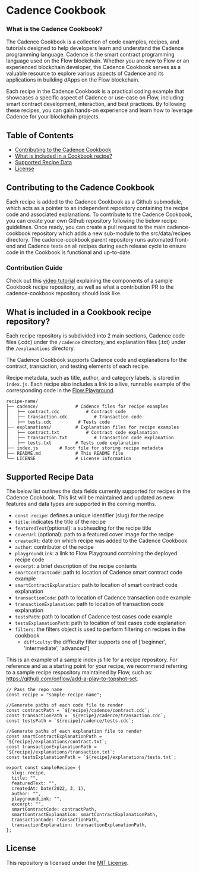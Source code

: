 # Cadence Cookbook

### What is the Cadence Cookbook?

The Cadence Cookbook is a collection of code examples, recipes, and tutorials designed to help developers learn and understand the Cadence programming language. Cadence is the smart contract programming language used on the Flow blockchain. Whether you are new to Flow or an experienced blockchain developer, the Cadence Cookbook serves as a valuable resource to explore various aspects of Cadence and its applications in building dApps on the Flow blockchain.

Each recipe in the Cadence Cookbook is a practical coding example that showcases a specific aspect of Cadence or use-case on Flow, including smart contract development, interaction, and best practices. By following these recipes, you can gain hands-on experience and learn how to leverage Cadence for your blockchain projects.

## Table of Contents

- [Contributing to the Cadence Cookbook](#contribution)
- [What is included in a Cookbook recipe?](#what-is-included-in-a-cookbook-recipe)
- [Supported Recipe Data](#recipe-data)
- [License](#license)

## Contributing to the Cadence Cookbook

Each recipe is added to the Cadence Cookbook as a Github submodule, which acts as a pointer to an independent repository containing the recipe code and associated explanations. To contribute to the Cadence Cookbook, you can create your own Github repository following the below recipe guidelines. Once ready, you can create a pull request to the main cadence-cookbook repository which adds a new sub-module to the src/data/recipes directory. The cadence-cookbook parent repository runs automated front-end and Cadence tests on all recipes during each release cycle to ensure code in the Cookbook is functional and up-to-date.

### Contribution Guide

Check out this [video tutorial](https://drive.google.com/file/d/1lP9OFS5A8XlcbFuhfeRziQFdslzZ2eOw/view?usp=sharing) explaining the components of a sample Cookbook recipe repository, as well as what a contribution PR to the cadence-cookbook repository should look like.

## What is included in a Cookbook recipe repository?

Each recipe repository is subdivided into 2 main sections, Cadence code files (.cdc) under the `/cadence` directory, and explanation files (.txt) under the `/explanations` directory.

The Cadence Cookbook supports Cadence code and explanations for the contract, transaction, and testing elements of each recipe.

Recipe metadata, such as title, author, and category labels, is stored in `index.js`. Each recipe also includes a link to a live, runnable example of the corresponding code in the [Flow Playground](https://play.flow.com).

```
recipe-name/
├── cadence/              # Cadence files for recipe examples
│   ├── contract.cdc          # Contract code
│   ├── transaction.cdc          # Transaction code
│   ├── tests.cdc          # Tests code
├── explanations/         # Explanation files for recipe examples
│   ├── contract.txt          # Contract code explanation
│   ├── transaction.txt          # Transaction code explanation
│   ├── tests.txt         # Tests code explanation
├── index.js        # Root file for storing recipe metadata
├── README.md             # This README file
└── LICENSE               # License information
```

## Supported Recipe Data

The below list outlines the data fields currently supported for recipes in the Cadence Cookbook. This list will be maintained and updated as new features and data types are supported in the coming months.

- `const recipe`: defines a unique identifier (slug) for the recipe
- `title`: indicates the title of the recipe
- `featuredText`(optional): a subheading for the recipe title
- `coverUrl` (optional): path to a featured cover image for the recipe
- `createdAt`: date on which recipe was added to the Cadence Cookbook
- `author`: contributor of the recipe
- `playgroundLink`: a link to Flow Playground containing the deployed recipe code
- `excerpt`: a brief description of the recipe contents
- `smartContractCode`: path to location of Cadence smart contract code example
- `smartContractExplanation`: path to location of smart contract code explanation
- `transactionCode`: path to location of Cadence transaction code example
- `transactionExplanation`: path to location of transaction code explanation
- `testsPath`: path to location of Cadence test cases code example
- `testsExplanationPath`: path to location of test cases code explanation
- `filters`: the filters object is used to perform filtering on recipes in the cookbook
    - `difficulty`: the difficulty filter supports one of ['beginner', 'intermediate', 'advanced']


This is an example of a sample index.js file for a recipe repository. For reference and as a starting point for your recipe, we recommend referring to a sample recipe respository maintained by Flow, such as: https://github.com/onflow/add-a-play-to-topshot-set.

```
// Pass the repo name
const recipe = "sample-recipe-name";

//Generate paths of each code file to render
const contractPath = `${recipe}/cadence/contract.cdc`;
const transactionPath = `${recipe}/cadence/transaction.cdc`;
const testsPath = `${recipe}/cadence/tests.cdc`;

//Generate paths of each explanation file to render
const smartContractExplanationPath = `${recipe}/explanations/contract.txt`;
const transactionExplanationPath = `${recipe}/explanations/transaction.txt`;
const testsExplanationPath = `${recipe}/explanations/tests.txt`;

export const sampleRecipe= {
  slug: recipe,
  title: "",
  featuredText: "",
  createdAt: Date(2022, 3, 1),
  author: "",
  playgroundLink: "",
  excerpt: "",
  smartContractCode: contractPath,
  smartContractExplanation: smartContractExplanationPath,
  transactionCode: transactionPath,
  transactionExplanation: transactionExplanationPath,
};
```

## License

This repository is licensed under the [MIT License](LICENSE).
